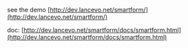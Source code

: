 see the demo [http://dev.lancevo.net/smartform/](http://dev.lancevo.net/smartform/)

doc: [http://dev.lancevo.net/smartform/docs/smartform.html](http://dev.lancevo.net/smartform/docs/smartform.html)
